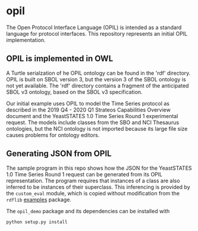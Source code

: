 # opil
The Open Protocol Interface Language (OPIL) is intended as a standard language for protocol interfaces. This repository represents an initial OPIL implementation. 

## OPIL is implemented in OWL
A Turtle serialzation of he OPIL ontology can  be found in the 'rdf' directory. OPIL is built on SBOL version 3, but the version 3 of the SBOL ontology is not yet available.  The 'rdf' directory contains a fragment of the anticipated SBOL v3 ontology, based on the SBOL v3 specification.

Our initial example uses OPIL to model the Time Series protocol as described in the 2019 Q4 - 2020 Q1 Strateos Capabilities Overview document and the  YeastSTATES 1.0 Time Series Round 1 experimental request. The models include classes from the SBO and NCI Thesaurus ontologies, but the NCI ontology is not imported because its large file size causes problems for ontology editors. 

## Generating JSON from OPIL
The sample program in this repo shows how the  JSON for the YeastSTATES 1.0 Time Series Round 1 request can be generated from its OPIL representation. The program requires that instances of a class are also inferred to be instances of their superclass. This inferencing is provided by the `custom_eval` module, which is copied without modification from the `rdflib` [examples](https://rdflib.readthedocs.io/en/stable/apidocs/examples.html#module-examples.custom_eval) package. 

The  `opil_demo` package and its dependencies can be installed with
 ```
 python setup.py install
```

